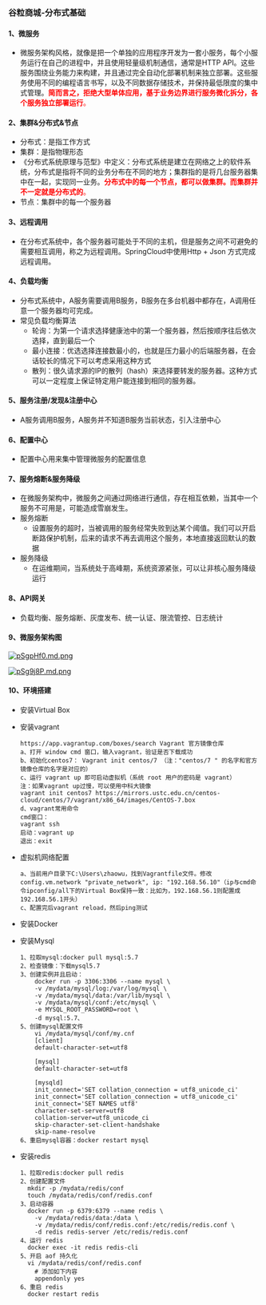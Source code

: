### 谷粒商城-分布式基础



#### 1、微服务

* 微服务架构风格，就像是把一个单独的应用程序开发为一套小服务，每个小服务运行在自己的进程中，并且使用轻量级机制通信，通常是HTTP API。这些服务围绕业务能力来构建，并且通过完全自动化部署机制来独立部署。这些服务使用不同的编程语言书写，以及不同数据存储技术，并保持最低限度的集中式管理。<font color='red'>**简而言之，拒绝大型单体应用，基于业务边界进行服务微化拆分，各个服务独立部署运行**。</font>

#### 2、集群&分布式&节点

* 分布式：是指工作方式
* 集群：是指物理形态
* 《分布式系统原理与范型》中定义：分布式系统是建立在网络之上的软件系统，分布式是指将不同的业务分布在不同的地方；集群指的是将几台服务器集中在一起，实现同一业务。<font color='red'>**分布式中的每一个节点，都可以做集群。而集群并不一定就是分布式的**。</font>
* 节点：集群中的每一个服务器

#### 3、远程调用

* 在分布式系统中，各个服务器可能处于不同的主机，但是服务之间不可避免的需要相互调用，称之为远程调用。SpringCloud中使用Http + Json 方式完成远程调用。

#### 4、负载均衡

* 分布式系统中，A服务需要调用B服务，B服务在多台机器中都存在，A调用任意一个服务器均可完成。
* 常见负载均衡算法
  * 轮询：为第一个请求选择健康池中的第一个服务器，然后按顺序往后依次选择，直到最后一个
  * 最小连接：优选选择连接数最小的，也就是压力最小的后端服务器，在会话较长的情况下可以考虑采用这种方式
  * 散列：很久请求源的IP的散列（hash）来选择要转发的服务器。这种方式可以一定程度上保证特定用户能连接到相同的服务器。

#### 5、服务注册/发现&注册中心

* A服务调用B服务，A服务并不知道B服务当前状态，引入注册中心

#### 6、配置中心

* 配置中心用来集中管理微服务的配置信息

#### 7、服务熔断&服务降级

* 在微服务架构中，微服务之间通过网络进行通信，存在相互依赖，当其中一个服务不可用是，可能造成雪崩发生。
* 服务熔断
  * 设置服务的超时，当被调用的服务经常失败到达某个阈值。我们可以开启断路保护机制，后来的请求不再去调用这个服务，本地直接返回默认的数据
* 服务降级
  * 在运维期间，当系统处于高峰期，系统资源紧张，可以让非核心服务降级运行

#### 8、API网关

* 负载均衡、服务熔断、灰度发布、统一认证、限流管控、日志统计

#### 9、微服务架构图

[![pSgpHf0.md.png](https://s1.ax1x.com/2023/02/06/pSgpHf0.md.png)](https://imgse.com/i/pSgpHf0)

  [![pSg9j8P.md.png](https://s1.ax1x.com/2023/02/06/pSg9j8P.md.png)](https://imgse.com/i/pSg9j8P)

  

#### 10、环境搭建

* 安装Virtual Box

* 安装vagrant

  ```
  https://app.vagrantup.com/boxes/search Vagrant 官方镜像仓库
  a、打开 window cmd 窗口，输入vagrant，验证是否下载成功
  b、初始化centos7： Vagrant init centos/7 （注："centos/7 " 的名字和官方镜像仓库的名字是对应的）
  c、运行 vagrant up 即可启动虚拟机（系统 root 用户的密码是 vagrant）
  注：如果vagrant up过慢，可以使用中科大镜像
  vagrant init centos7 https://mirrors.ustc.edu.cn/centos-cloud/centos/7/vagrant/x86_64/images/CentOS-7.box
  d、vagrant常用命令  
  cmd窗口：
  vagrant ssh
  启动：vagrant up
  退出：exit
  ```
  
* 虚拟机网络配置

  ```
  a、当前用户目录下C:\Users\zhaowu，找到Vagrantfile文件。修改config.vm.network "private_network", ip: "192.168.56.10"（ip与cmd命令ipconfig/all下的Virtual Box保持一致：比如为，192.168.56.1则配置成192.168.56.1开头）
  c、配置完后vagrant reload，然后ping测试
  ```
  
* 安装Docker  

* 安装Mysql

  ```
  1、拉取mysql:docker pull mysql:5.7
  2、检查镜像：下载mysql5.7
  3、创建实例并且启动：
      docker run -p 3306:3306 --name mysql \
      -v /mydata/mysql/log:/var/log/mysql \
      -v /mydata/mysql/data:/var/lib/mysql \
      -v /mydata/mysql/conf:/etc/mysql \
      -e MYSQL_ROOT_PASSWORD=root \
      -d mysql:5.7、
  5、创建mysql配置文件
      vi /mydata/mysql/conf/my.cnf
      [client]
      default-character-set=utf8
  
      [mysql]
      default-character-set=utf8
  
      [mysqld]
      init_connect='SET collation_connection = utf8_unicode_ci'
      init_connect='SET collation_connection = utf8_unicode_ci'
      init_connect='SET NAMES utf8'
      character-set-server=utf8
      collation-server=utf8_unicode_ci
      skip-character-set-client-handshake
      skip-name-resolve
  6、重启mysql容器：docker restart mysql
  ```

* 安装redis

  ```
  1、拉取redis:docker pull redis
  2、创建配置文件
  	mkdir -p /mydata/redis/conf
  	touch /mydata/redis/conf/redis.conf
  3、启动容器
  	docker run -p 6379:6379 --name redis \
      -v /mydata/redis/data:/data \
      -v /mydata/redis/conf/redis.conf:/etc/redis/redis.conf \
      -d redis redis-server /etc/redis/redis.conf
  4、运行 redis
  	docker exec -it redis redis-cli
  5、开启 aof 持久化
  	vi /mydata/redis/conf/redis.conf
      # 添加如下内容
      appendonly yes
  6、重启 redis
  	docker restart redis
  ```

  

